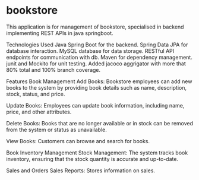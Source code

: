 # bookstore
This application is for management of bookstore, specialised in backend implementing REST APIs in java springboot.

Technologies Used
Java Spring Boot for the backend.
Spring Data JPA for database interaction.
MySQL database for data storage.
RESTful API endpoints for communication with db.
Maven for dependency management.
junit and Mockito for unit testing.
Added jacoco aggrigator with more that 80% total and 100% branch coverage.


Features
Book Management
Add Books: Bookstore employees can add new books to the system by providing book details such as name, description, stock, status, and price.

Update Books: Employees can update book information, including name, price, and other attributes.

Delete Books: Books that are no longer available or in stock can be removed from the system or status as unavailable.

View Books: Customers can browse and search for books.

Book Inventory Management
Stock Management: The system tracks book inventory, ensuring that the stock quantity is accurate and up-to-date.

Sales and Orders
Sales Reports: Stores information on sales.

